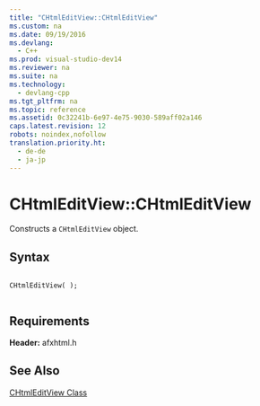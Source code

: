 ```yaml
---
title: "CHtmlEditView::CHtmlEditView"
ms.custom: na
ms.date: 09/19/2016
ms.devlang: 
  - C++
ms.prod: visual-studio-dev14
ms.reviewer: na
ms.suite: na
ms.technology: 
  - devlang-cpp
ms.tgt_pltfrm: na
ms.topic: reference
ms.assetid: 0c32241b-6e97-4e75-9030-589aff02a146
caps.latest.revision: 12
robots: noindex,nofollow
translation.priority.ht: 
  - de-de
  - ja-jp
---
```

# CHtmlEditView::CHtmlEditView
Constructs a `CHtmlEditView` object.  
  
## Syntax  
  
```  
  
CHtmlEditView( );  
  
```  
  
## Requirements  
 **Header:** afxhtml.h  
  
## See Also  
 [CHtmlEditView Class](../vs140/CHtmlEditView-Class.md)